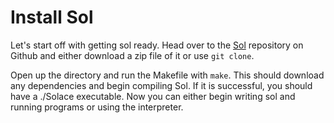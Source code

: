 # Install Sol

Let's start off with getting sol ready. Head over to the [Sol](https://github.com/sol-lang/sol) repository on Github and either download a zip file of it or use ```git clone```.

Open up the directory and run the Makefile with ```make```. This should download any dependencies and begin compiling Sol. If it is successful, you should have a ./Solace executable. Now you can either begin writing sol and running programs or using the interpreter.